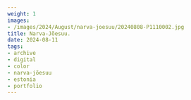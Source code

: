 ```yaml
---
weight: 1
images:
- /images/2024/August/narva-joesuu/20240808-P1110002.jpg
title: Narva-Jõesuu.
date: 2024-08-11
tags:
- archive
- digital
- color
- narva-jõesuu
- estonia
- portfolio
---
```


